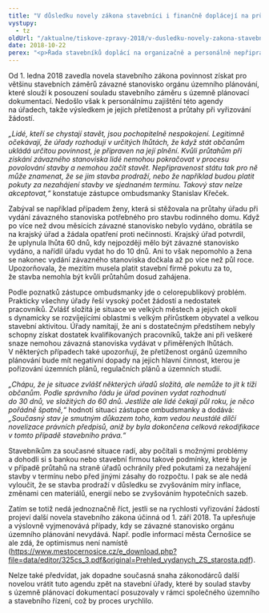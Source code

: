 ```yaml
---
title: "V důsledku novely zákona stavebníci i finančně doplácejí na průtahy v řízení"
vystupy:
  - tz
oldUrl: "/aktualne/tiskove-zpravy-2018/v-dusledku-novely-zakona-stavebnici-i-financne-doplaceji-na-prutahy-v-rizeni"
date: 2018-10-22
perex: "<p>Řada stavebníků doplácí na organizačně a personálně nepřipravenou změnu stavebního zákona. Orgány územního plánovaní, od nichž musí nově získat závazné stanovisko k posouzení souladu stavebního záměru s územně plánovací dokumentací, nezvládají žádosti vyřizovat bez průtahů, což může negativně zasahovat i do finanční sféry stavebníka, do jeho smluvních vztahů s bankou nebo stavební firmou. Podle zástupce ombudsmanky to mj. ilustruje kontraproduktivnost neustálých novelizací právních předpisů.</p>"
---
```


<!-- imported from the old website -->

<p>Od 1. ledna 2018 zavedla novela stavebního zákona povinnost získat pro většinu stavebních záměrů závazné stanovisko orgánu územního plánování, které slouží k posouzení souladu stavebního záměru s územně plánovací dokumentací. Nedošlo však k personálnímu zajištění této agendy na úřadech, takže výsledkem je jejich přetíženost a průtahy při vyřizování žádostí.</p> <p><i>„Lidé, kteří se chystají stavět, jsou pochopitelně nespokojení. Legitimně očekávají, že úřady rozhodují v určitých lhůtách, že když stát občanům ukládá určitou povinnost, je připraven na její plnění. Kvůli průtahům při získání závazného stanoviska lidé nemohou pokračovat v procesu povolování stavby a nemohou začít stavět. Nepřipravenost státu tak pro ně může znamenat, že se jim stavba prodraží, nebo že například budou platit pokuty za nezahájení stavby ve sjednaném termínu. Takový stav nelze akceptovat,“</i> konstatuje zástupce ombudsmanky Stanislav Křeček.</p> <p>Zabýval se například případem ženy, která si stěžovala na průtahy úřadu při vydání závazného stanoviska potřebného pro stavbu rodinného domu. Když po více než dvou měsících závazné stanovisko nebylo vydáno, obrátila se na krajský úřad a žádala opatření proti nečinnosti. Krajský úřad potvrdil, že uplynula lhůta 60 dnů, kdy nejpozději mělo být závazné stanovisko vydáno, a nařídil úřadu vydat ho do 10 dnů. Ani to však nepomohlo a žena se nakonec vydání závazného stanoviska dočkala až po více než půl roce. Upozorňovala, že mezitím musela platit stavební firmě pokutu za to, že stavba nemohla být kvůli průtahům dosud zahájena.</p> <p>Podle poznatků zástupce ombudsmanky jde o celorepublikový problém. Prakticky všechny úřady řeší vysoký počet žádostí a nedostatek pracovníků. Zvlášť složitá je situace ve velkých městech a jejich okolí s dynamicky se rozvíjejícími oblastmi s velkým přírůstkem obyvatel a velkou stavební aktivitou. Úřady namítají, že ani s dostatečným předstihem nebyly schopny získat dostatek kvalifikovaných pracovníků, takže ani při veškeré snaze nemohou závazná stanoviska vydávat v přiměřených lhůtách. V některých případech také upozorňují, že přetíženost orgánů územního plánování bude mít negativní dopady na jejich hlavní činnost, kterou je pořizování územních plánů, regulačních plánů a územních studií.</p> <p><i>„Chápu, že je situace zvlášť některých úřadů složitá, ale nemůže to jít k tíži občanům. Podle správního řádu je úřad povinen vydat rozhodnutí do 30 dnů, ve složitých do 60 dnů. Jestliže ale lidé čekají půl roku, je něco pořádně špatně,“</i> hodnotí situaci zástupce ombudsmanky a dodává: <i>„Současný stav je smutným důkazem toho, kam vedou neustálé dílčí novelizace právních předpisů, aniž by byla dokončena celková rekodifikace v tomto případě stavebního práva.“</i></p> <p>Stavebníkům za současné situace radí, aby počítali s možnými problémy a dohodli si s bankou nebo stavební firmou takové podmínky, které by je v případě průtahů na straně úřadů ochránily před pokutami za nezahájení stavby v termínu nebo před jinými zásahy do rozpočtu. I pak se ale nedá vyloučit, že se stavba prodraží v důsledku se zvyšováním míry inflace, změnami cen materiálů, energií nebo se zvyšováním hypotečních sazeb.</p> <p>Zatím se totiž nedá jednoznačně říct, jestli se na rychlosti vyřizování žádostí projeví další novela stavebního zákona účinná od 1. září 2018. Ta upřesňuje a výslovně vyjmenovává případy, kdy se závazné stanovisko orgánu územního plánování nevydává. Např. podle informací města Černošice se ale zdá, že optimismus není namístě (<a href="https://www.mestocernosice.cz/e_download.php?file=data/editor/325cs_3.pdf&amp;original=Prehled_vydanych_ZS_starosta.pdf" target="_blank">https://www.mestocernosice.cz/e_download.php?file=data/editor/325cs_3.pdf&amp;original=Prehled_vydanych_ZS_starosta.pdf</a>). </p> Nelze také předvídat, jak dopadne současná snaha zákonodárců další novelou vrátit tuto agendu zpět na stavební úřady, které by soulad stavby s územně plánovací dokumentací posuzovaly v rámci společného územního a stavebního řízení, což by proces urychlilo.
